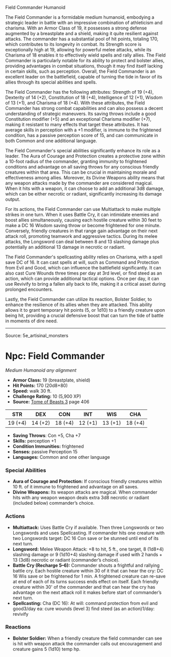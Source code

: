 <MonsterName/>Field Commander</MonsterName>
<CreatureType/>Humanoid</CreatureType>

<summary>The Field Commander is a formidable medium humanoid, embodying a strategic leader in battle with an impressive combination of athleticism and charisma. With an Armor Class of 19, it possesses a strong defense augmented by a breastplate and a shield, making it quite resilient against attacks. The commander has a substantial pool of hit points, totaling 170, which contributes to its longevity in combat. Its Strength score is exceptionally high at 19, allowing for powerful melee attacks, while its Charisma of 18 enables it to effectively wield spells and rally allies. The Field Commander is particularly notable for its ability to protect and bolster allies, providing advantages in combat situations, though it may find itself lacking in certain skills, such as perception. Overall, the Field Commander is an excellent leader on the battlefield, capable of turning the tide in favor of its allies through its special abilities and spells.</summary>

<detail>

The Field Commander has the following attributes: Strength of 19 (+4), Dexterity of 14 (+2), Constitution of 18 (+4), Intelligence of 12 (+1), Wisdom of 13 (+1), and Charisma of 18 (+4). With these attributes, the Field Commander has strong combat capabilities and can also possess a decent understanding of strategic maneuvers. Its saving throws include a good Constitution modifier (+5) and an exceptional Charisma modifier (+7), making it resistant to many effects that target these attributes. It has average skills in perception with a +1 modifier, is immune to the frightened condition, has a passive perception score of 15, and can communicate in both Common and one additional language.

The Field Commander's special abilities significantly enhance its role as a leader. The Aura of Courage and Protection creates a protective zone within a 10-foot radius of the commander, granting immunity to frightened conditions and advantage on all saving throws for any conscious friendly creatures within that area. This can be crucial in maintaining morale and effectiveness among allies. Moreover, its Divine Weapons ability means that any weapon attacks made by the commander are considered magical. When it hits with a weapon, it can choose to add an additional 3d8 damage, which can be either necrotic or radiant, significantly increasing its damage output.

For its actions, the Field Commander can use Multiattack to make multiple strikes in one turn. When it uses Battle Cry, it can intimidate enemies and boost allies simultaneously, causing each hostile creature within 30 feet to make a DC 16 Wisdom saving throw or become frightened for one minute. Conversely, friendly creatures in that range gain advantage on their next attack roll, promoting teamwork and aggressive tactics. During its melee attacks, the Longsword can deal between 8 and 13 slashing damage plus potentially an additional 13 damage in necrotic or radiant. 

The Field Commander's spellcasting ability relies on Charisma, with a spell save DC of 16. It can cast spells at will, such as Command and Protection from Evil and Good, which can influence the battlefield significantly. It can also cast Cure Wounds three times per day at 3rd level, or find steed as an action, which can provide additional tactical options. Once per day, it can use Revivify to bring a fallen ally back to life, making it a critical asset during prolonged encounters.

Lastly, the Field Commander can utilize its reaction, Bolster Soldier, to enhance the resilience of its allies when they are attacked. This ability allows it to grant temporary hit points (5, or 1d10) to a friendly creature upon being hit, providing a crucial defensive boost that can turn the tide of battle in moments of dire need.</detail>



---

Source: 5e_artisinal_monsters

# Npc: Field Commander

*Medium* *Humanoid* *any alignment*

- **Armor Class:** 19 (breastplate, shield)
- **Hit Points:** 170 (20d8+80)
- **Speed:** walk 30 ft.
- **Challenge Rating:** 10 (5,900 XP)
- **Source:** [Tome of Beasts 3](https://koboldpress.com/kpstore/product/tome-of-beasts-3-for-5th-edition/) page 406

| STR | DEX | CON | INT | WIS | CHA |
| --- | --- | --- | --- | --- | --- |
| 19 (+4) | 14 (+2) | 18 (+4) | 12 (+1) | 13 (+1) | 18 (+4) |

- **Saving Throws**: Con +5, Cha +7
- **Skills:** perception +1
- **Condition Immunities:** frightened
- **Senses:** passive Perception 15
- **Languages:** Common and one other language

### Special Abilities

- **Aura of Courage and Protection:** If conscious friendly creatures within 10 ft. of it immune to frightened and advantage on all saves.
- **Divine Weapons:** Its weapon attacks are magical. When commander hits with any weapon weapon deals extra 3d8 necrotic or radiant (included below) commander’s choice.

### Actions

- **Multiattack:** Uses Battle Cry if available. Then three Longswords or two Longswords and uses Spellcasting. If commander hits one creature with two Longswords target: DC 16 Con save or be stunned until end of its next turn.
- **Longsword:** Melee Weapon Attack: +8 to hit, 5 ft., one target, 8 (1d8+4) slashing damage or 9 (1d10+4) slashing damage if used with 2 hands + 13 (3d8) necrotic or radiant (commander’s choice).
- **Battle Cry (Recharge 5–6):** Commander shouts a frightful and rallying battle cry. Each hostile creature within 30 of it that can hear the cry: DC 16 Wis save or be frightened for 1 min. A frightened creature can re-save at end of each of its turns success ends effect on itself. Each friendly creature within 30' of the commander and that can hear the cry has advantage on the next attack roll it makes before start of commander’s next turn.
- **Spellcasting:** Cha (DC 16): At will: command protection from evil and good3/day ea: cure wounds (level 3) find steed (as an action)1/day: revivify

### Reactions

- **Bolster Soldier:** When a friendly creature the field commander can see is hit with weapon attack the commander calls out encouragement and creature gains 5 (1d10) temp hp.




